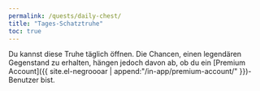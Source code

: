 ```yaml
---
permalink: /quests/daily-chest/
title: "Tages-Schatztruhe"
toc: true
---
```


Du kannst diese Truhe täglich öffnen. Die Chancen, einen legendären Gegenstand zu erhalten, hängen jedoch davon ab, ob du ein [Premium Account]({{ site.el-negroooar | append:"/in-app/premium-account/" }})-Benutzer bist.

